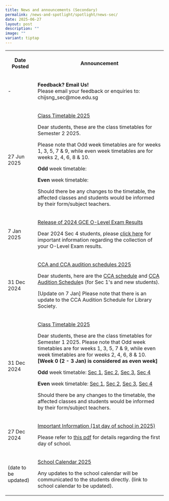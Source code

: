 ```yaml
---
title: News and announcements (Secondary)
permalink: /news-and-spotlight/spotlight/news-sec/
date: 2025-06-27
layout: post
description: ""
image: ""
variant: tiptap
---
```

<table style="minWidth: 50px">
<colgroup>
<col>
<col>
</colgroup>
<tbody>
<tr>
<th rowspan="1" colspan="1">
<p>Date Posted</p>
</th>
<th rowspan="1" colspan="1">
<p>Announcement</p>
</th>
</tr>
<tr>
<td rowspan="1" colspan="1">
<p>-</p>
</td>
<td rowspan="1" colspan="1">
<p><strong>Feedback? Email Us!</strong> 
<br>Please email your feedback or enquiries to: chijsng_sec@moe.edu.sg</p>
</td>
</tr>
<tr>
<td rowspan="1" colspan="1">
<p>27 Jun 2025</p>
</td>
<td rowspan="1" colspan="1">
<p><u>Class Timetable 2025</u>
</p>
<p>Dear students, these are the class timetables for Semester 2 2025.</p>
<p>Please note that Odd week timetables are for weeks 1, 3, 5, 7 &amp; 9,
while even week timetables are for weeks 2, 4, 6, 8 &amp; 10.</p>
<p><strong>Odd </strong>week timetable:</p>
<p><strong>Even </strong>week timetable:</p>
<p></p>
<p>Should there be any changes to the timetable, the affected classes and
students would be informed by their form/subject teachers.</p>
</td>
</tr>
<tr>
<td rowspan="1" colspan="1">
<p>7 Jan 2025</p>
</td>
<td rowspan="1" colspan="1">
<p><u>Release of 2024 GCE O-Level Exam Results</u>
</p>
<p>Dear 2024 Sec 4 students, please <a href="/files/Information_to_be_hosted_on_the_school_website.pdf" rel="noopener nofollow" target="_blank">click here</a> for
important information regarding the collection of your O-Level Exam results.</p>
</td>
</tr>
<tr>
<td rowspan="1" colspan="1">
<p>31 Dec 2024</p>
</td>
<td rowspan="1" colspan="1">
<p><u>CCA and CCA audition schedules 2025</u>
</p>
<p>Dear students, here are the <a href="/files/PDF for announcements/Secondary CCA/SNGS_CCA_schedule_2025.pdf" rel="noopener noreferrer nofollow" target="_blank">CCA schedule</a> and
<a href="/files/PDF for announcements/Secondary CCA/2025_CCA_AUDITION_SCHEDULE_caa_7_Jan.pdf" rel="noopener nofollow" target="_blank">CCA Audition Schedule</a>s (for Sec 1's and new students).</p>
<p></p>
<p>[Update on 7 Jan] Please note that there is an update to the CCA Audition
Schedule for Library Society.</p>
</td>
</tr>
<tr>
<td rowspan="1" colspan="1">
<p>31 Dec 2024</p>
</td>
<td rowspan="1" colspan="1">
<p><u>Class Timetable 2025</u>
</p>
<p>Dear students, these are the class timetables for Semester 1 2025. Please
note that Odd week timetables are for weeks 1, 3, 5, 7 &amp; 9, while even
week timetables are for weeks 2, 4, 6, 8 &amp; 10. <strong>[Week 0 (2 - 3 Jan) is considered as even week]</strong>
</p>
<p><strong>Odd </strong>week timetable: <a href="/files/PDF for announcements/Secondary/Timetable/2025_SEM_1__Odd_Week__Sec_1_caa_241223.pdf" rel="noopener nofollow" target="_blank">Sec 1</a>,
<a href="/files/PDF for announcements/Secondary/Timetable/2025_SEM_1__Odd_Week__Sec_2_caa_241223.pdf" rel="noopener nofollow" target="_blank">Sec 2</a>, <a href="/files/PDF for announcements/Secondary/Timetable/2025_SEM_1__Odd_Week__Sec_3_caa_241223.pdf" rel="noopener nofollow" target="_blank">Sec 3</a>,
<a href="/files/PDF for announcements/Secondary/Timetable/2025_SEM_1__Odd_Week__Sec_4_caa_241223.pdf" rel="noopener nofollow" target="_blank">Sec 4</a>
</p>
<p><strong>Even </strong>week timetable: <a href="/files/PDF for announcements/Secondary/Timetable/2025_SEM_1__Even_Week__Sec_1_caa_241223.pdf" rel="noopener nofollow" target="_blank">Sec 1</a>,
<a href="/files/PDF for announcements/Secondary/Timetable/2025_SEM_1__Even_Week__Sec_2_caa_241223.pdf" rel="noopener nofollow" target="_blank">Sec 2</a>, <a href="/files/PDF for announcements/Secondary/Timetable/2025_SEM_1__Even_Week__Sec_3_caa_241223.pdf" rel="noopener nofollow" target="_blank">Sec 3</a>,
<a href="/files/PDF for announcements/Secondary/Timetable/2025_SEM_1__Even_Week__Sec_4_caa_241223.pdf" rel="noopener nofollow" target="_blank">Sec 4</a>
</p>
<p></p>
<p>Should there be any changes to the timetable, the affected classes and
students would be informed by their form/subject teachers.</p>
</td>
</tr>
<tr>
<td rowspan="1" colspan="1">
<p>27 Dec 2024</p>
</td>
<td rowspan="1" colspan="1">
<p><u>Important Information (1st day of school in 2025)</u>
</p>
<p></p>
<p>Please refer to <a href="/files/PDF for announcements/Secondary/2025___First_Day_of_School_Info__to_be_hosted_on_school_website_.pdf" rel="noopener nofollow" target="_blank">this pdf</a> for
details regarding the first day of school.</p>
<p></p>
</td>
</tr>
<tr>
<td rowspan="1" colspan="1">
<p>(date to be updated)</p>
</td>
<td rowspan="1" colspan="1">
<p><u>School Calendar 2025</u>
</p>
<p>Any updates to the school calendar will be communicated to the students
directly. (link to school calendar to be updated).</p>
</td>
</tr>
</tbody>
</table>
<p></p>